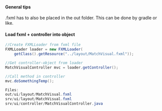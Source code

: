 #### General tips

.fxml has to also be placed in the out folder. This can be done by gradle or like.



#### Load fxml + controller into object

```java
//Create FXMLLoader from fxml file
FXMLLoader loader = new FXMLLoader(
	getClass().getResource("../layout/MatchVisual.fxml"));

//Get controller-object from loader
MatchVisualController mvc = loader.getController();

//Call method in controller
mvc.doSomethingTemp();

Files:
out/ui/layout/MatchVisual.fxml
srv/ui/layout/MatchVisual.fxml
srv/ui/controller/MatchVisualController.java
```

